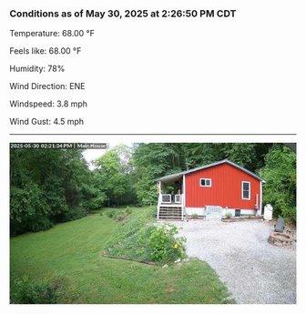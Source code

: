 ### Conditions as of May 30, 2025 at 2:26:50 PM CDT 

Temperature: 68.00 &deg;F

Feels like: 68.00 &deg;F

Humidity: 78%

Wind Direction: ENE

Windspeed: 3.8 mph

Wind Gust: 4.5 mph

---

<img src="./images/latest.jpeg"/>

